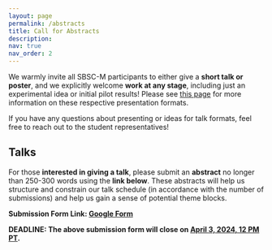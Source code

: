 ```yaml
---
layout: page
permalink: /abstracts
title: Call for Abstracts
description: 
nav: true
nav_order: 2
---
```


We warmly invite all SBSC-M participants to either give a <b>short talk or poster</b>, and we explicitly welcome <b>work at any stage</b>, including just an experimental idea or initial pilot results! Please see <a href="/schedule" target="_blank">this page</a> for more information on these respective presentation formats.

If you have any questions about presenting or ideas for talk formats, feel free to reach out to the student representatives!

<h2>Talks</h2>
For those <b>interested in giving a talk</b>, please submit an <b>abstract</b> no longer than 250-300 words using the <b>link below</b>. These abstracts will help us structure and constrain our talk schedule (in accordance with the number of submissions) and help us gain a sense of potential theme blocks.

<b>Submission Form Link<b>: <a href="https://docs.google.com/forms/d/17GB1LG-TuaHoVUNRH2UHEXCbrUzmbxkOCk6LHUByLq0/edit" target="_blank">Google Form</a>

<b>DEADLINE:</b> The above submission form will close on <u><b>April 3, 2024, 12 PM PT</b></u>.